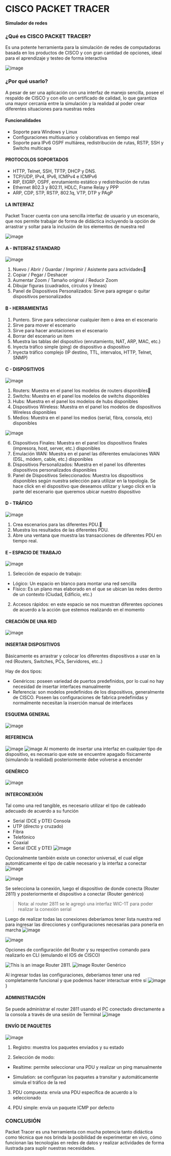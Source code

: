 # CISCO PACKET TRACER
**Simulador de redes**

### ¿Qué es CISCO PACKET TRACER?
Es una potente herramienta para la simulación de redes de computadoras basada en los productos de CISCO y con gran cantidad de opciones, ideal para el aprendizaje y testeo de forma interactiva

![image](https://user-images.githubusercontent.com/114038362/214124442-5dd0657e-3ace-4dfe-9a80-8e16cbe451ac.png)

### ¿Por qué usarlo?
A pesar de ser una aplicación con una interfaz de manejo sencilla, posee el respaldo de CISCO y con ello un certificado de calidad, lo que garantiza una mayor cercanía entre la simulación y la realidad al poder crear diferentes situaciones para nuestras redes 

#### Funcionalidades
- Soporte para Windows y Linux
- Configuraciones multiusuario y colaborativas en tiempo real
- Soporte para IPv6 OSPF multiárea, redistribución de rutas, RSTP, SSH y Switchs multicapa

#### PROTOCOLOS SOPORTADOS
- HTTP, Telnet, SSH, TFTP, DHCP y DNS. 
- TCP/UDP, IPv4, IPv6, ICMPv4 e ICMPv6
- RIP, EIGRP, OSPF, enrutamiento estático y redistribución de rutas
- Ethernet 802.3 y 802.11, HDLC, Frame Relay y PPP
- ARP, CDP, STP, RSTP, 802.1q, VTP, DTP y PAgP

#### LA INTERFAZ
Packet Tracer cuenta con una sencilla interfaz de usuario  y un escenario, que nos permite trabajar de forma de didáctica incluyendo la opción de arrastrar y soltar para la inclusión de los elementos de nuestra red

![image](https://user-images.githubusercontent.com/114038362/214125142-0439d40d-d33d-456c-b2b4-5f5d3199be53.png)

#### A - INTERFAZ STANDARD

![image](https://user-images.githubusercontent.com/114038362/214125295-2e3dba06-532d-4423-a70a-b581d12354d7.png)

1. Nuevo / Abrir / Guardar / Imprimir / Asistente para actividades
2. Copiar / Pegar / Deshacer
3. Aumentar Zoom / Tamaño original / Reducir Zoom
4. Dibujar figuras (cuadrados, círculos y líneas)
5. Panel de Dispositivos Personalizados: Sirve para agregar o quitar dispositivos personalizados

#### B - HERRAMIENTAS

1) Puntero. Sirve para seleccionar cualquier item o área en el escenario
2) Sirve para mover el escenario
3) Sirve para hacer anotaciones en el escenario
4) Borrar del escenario un item
5) Muestra las tablas del dispositivo (enrutamiento, NAT, ARP, MAC, etc.)
6) Inyecta tráfico simple (ping) de dispositivo a dispositivo
7) Inyecta tráfico complejo (IP destino, TTL, intervalos, HTTP, Telnet, SNMP)

#### C - DISPOSITIVOS

![image](https://user-images.githubusercontent.com/114038362/214125736-e3a4e172-bc0b-42cf-9c64-41277c0dc722.png)

1) Routers: Muestra en el panel los modelos de routers disponibles
2) Switchs: Muestra en el panel los modelos de switchs disponibles
3) Hubs: Muestra en el panel los modelos de hubs disponibles
4) Dispositivos Wireless: Muestra en el panel los modelos de dispositivos Wireless disponibles
5) Medios: Muestra en el panel los medios (serial, fibra, consola, etc) disponibles

![image](https://user-images.githubusercontent.com/114038362/214125803-b5ccee15-9dbf-497c-a931-9efa45a8d566.png)

6) Dispositivos Finales: Muestra en el panel los dispositivos finales (impresora, host, server, etc.) disponibles
7) Emulación WAN: Muestra en el panel las diferentes emulaciones WAN (DSL, módem, cable, etc.) disponibles
8) Dispositivos Personalizados: Muestra en el panel los diferentes dispositivos personalizados disponibles
9) Panel de Dispositivos Seleccionados: Muestra los dispositivos disponibles según nuestra selección para utilizar en la topología. Se hace click en el dispositivo que deseamos utilizar y luego click en la parte del escenario que queremos ubicar nuestro dispositivo

#### D - TRÁFICO

![image](https://user-images.githubusercontent.com/114038362/214125974-0dc5ddd3-fdcc-4d67-bf29-ccd09655cf9c.png)

1) Crea escenarios para las diferentes PDU.
2) Muestra los resultados de las diferentes PDU.
3) Abre una ventana que muestra las transacciones de diferentes PDU en tiempo real. 

#### E – ESPACIO DE TRABAJO
![image](https://user-images.githubusercontent.com/114038362/214126091-39e705b3-d768-429e-a8f3-28096fabd8d6.png)

1) Selección de espacio de trabajo:
  - Lógico: Un espacio en blanco para montar una red 	sencilla
  - Físico: Es un plano mas elaborado en el que se ubican las 	redes dentro de un contexto (Ciudad, Edificio, etc.)

2) Accesos rápidos: en este espacio se nos muestran diferentes opciones de acuerdo a la acción que estemos realizando en el momento

#### CREACIÓN DE UNA RED
![image](https://user-images.githubusercontent.com/114038362/214126656-123af19a-6791-4380-9dbb-6eb9840e1e37.png)

#### INSERTAR DISPOSITIVOS

Básicamente es arrastrar y colocar los diferentes dispositivos a usar en la red (Routers, Switches, PCs, Servidores, etc..)

Hay de dos tipos:
- Genéricos: poseen variedad de puertos predefinidos, por lo cual no hay necesidad de insertar interfaces manualmente
- Referencia: son modelos predefinidos de los dispositivos, generalmente de CISCO. Poseen las configuraciones de fabrica predefinidas y normalmente necesitan la inserción manual de interfaces

#### ESQUEMA GENERAL
![image](https://user-images.githubusercontent.com/114038362/214126770-74503db0-740d-412b-9e16-8da3121ecd4c.png)

#### REFERENCIA
![image](https://user-images.githubusercontent.com/114038362/214126800-56f90d07-2043-484a-94fe-2945a99f996e.png)
![image](https://user-images.githubusercontent.com/114038362/214126830-3195adc9-8dc3-465c-ade7-52dea2047657.png)
Al momento de insertar una interfaz en cualquier tipo de dispositivo, es necesario que este se encuentre apagado físicamente (simulando la realidad) posteriormente debe volverse a encender

#### GENÉRICO
![image](https://user-images.githubusercontent.com/114038362/214126891-1af24edc-5a2a-4044-946c-a016b1540a3e.png)

#### INTERCONEXIÓN
Tal como una red tangible, es necesario utilizar el tipo de cableado adecuado de acuerdo a su función

- Serial (DCE y DTE) Consola
- UTP (directo y cruzado)
- Fibra
- Telefónico 
- Coaxial
- Serial (DCE y DTE)
![image](https://user-images.githubusercontent.com/114038362/214127111-0a9490d3-4760-4261-9377-02a72b3d8528.png)

Opcionalmente también existe un conector universal, el cual elige automáticamente el tipo de cable necesario y la interfaz a conectar
![image](https://user-images.githubusercontent.com/114038362/214127169-30e0d9c3-b7c3-4f2a-b15c-4192172fc441.png)

![image](https://user-images.githubusercontent.com/114038362/214127179-9b82fc16-f7c0-4737-8392-0796831d48de.png)

Se selecciona la conexión, luego el dispositivo de donde conecta (Router 2811) y posteriormente el dispositivo a conectar (Router genérico)

> Nota: al router 2811 se le agregó una interfaz WIC-1T para poder realizar la conexión serial

Luego de realizar todas las conexiones deberíamos tener lista nuestra red para ingresar las direcciones y configuraciones necesarias para ponerla en marcha
![image](https://user-images.githubusercontent.com/114038362/214127266-a51d3b5d-0dde-49b9-90e7-a981a1263e8b.png)

![image](https://user-images.githubusercontent.com/114038362/214127278-0a38c800-bbe4-4a23-8010-50d99f5ec952.png)

Opciones de configuración del Router y su respectivo comando para realizarlo en CLI (emulando el IOS de CISCO)

![This is an image](https://user-images.githubusercontent.com/114038362/214127535-a53c762a-eb06-4df6-9ca1-404472812a47.png) Router 2811.
![image](https://user-images.githubusercontent.com/114038362/214127936-0d758903-0112-45bf-9c44-433e4667b00e.png) Router Genérico

Al ingresar todas las configuraciones, deberíamos tener una red completamente funcional y que podemos hacer interactuar entre sí
![image](https://user-images.githubusercontent.com/114038362/214128009-4b498ff9-4a9d-4941-bf39-f2692a2250e4.png)}

#### ADMINISTRACIÓN
Se puede administrar el router 2811 usando el PC conectado directamente a la consola a través de una sesión de Terminal
![image](https://user-images.githubusercontent.com/114038362/214128069-e80351f7-0eb3-4236-841a-e938dca74f56.png)
#### ENVÍO DE PAQUETES

![image](https://user-images.githubusercontent.com/114038362/214128166-c83cae38-b806-4831-b356-b6914a77055c.png)

1) Registro: muestra los paquetes enviados y su estado

 2) Selección de modo:
- Realtime: permite seleccionar una PDU y realizar un ping manualmente

- Simulation: se configuran los paquetes a transitar y automáticamente simula el tráfico de la red

3) PDU compuesta: envía una PDU específica de acuerdo a lo seleccionado

4) PDU simple: envía un paquete ICMP por defecto


### CONCLUSIÓN
Packet Tracer es una herramienta con mucha potencia tanto didáctica como técnica que nos brinda la posibilidad de experimentar en vivo, cómo funcionan las tecnologías en redes de datos y realizar actividades de forma ilustrada para suplir nuestras necesidades.





















  


